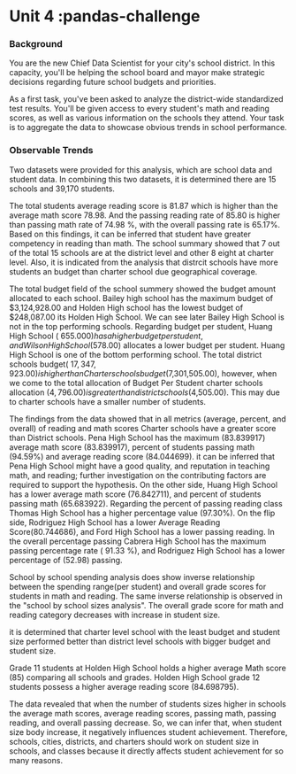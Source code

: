 # Unit 4 :pandas-challenge
### Background
You are the new Chief Data Scientist for your city's school district. In this capacity, you'll be helping the school board and mayor make strategic decisions regarding future school budgets and priorities.

As a first task, you've been asked to analyze the district-wide standardized test results. You'll be given access to every student's math and reading scores, as well as various information on the schools they attend. Your task is to aggregate the data to showcase obvious trends in school performance.

### Observable Trends
Two datasets were provided for this analysis, which are school data and student data. In combining this two datasets, it is determined there are 15 schools and 39,170 students.

The total students average reading score is 81.87 which is higher than the average math score 78.98. And the passing reading rate of 85.80 is higher than passing math rate of 74.98 %, with the overall passing rate is 65.17%. Based on this findings, it can be inferred that student have greater competency in reading than math. 
The school summary showed that 7 out of the total 15 schools are at the district level and other 8 eight at charter level. Also, it is indicated from the analysis that distrcit schools have more students an budget than charter school due geographical coverage.

The total budget field of the school summery showed the budget amount allocated to each school. Bailey high school has the  maximum budget of $3,124,928.00 and Holden High school has the lowest budget of $248,087.00 its Holden High School. We can see later Bailey High School is not in the top performing schools. Regarding budget per student, Huang High School ( $655.000) has a higher budget per student, and Wilson High School ($578.00) allocates a lower budget per student. Huang High School is one of the bottom performing school. The total district schools budget( $17,347,923.00) is higher than Charter schools budget ($7,301,505.00), however, when we come to the total allocation of Budget Per Student charter schools allocation ($4,796.00) is greater than district schools ($4,505.00). This may due to charter schools have a smaller number of students.

The findings from the data showed that in all metrics (average, percent, and overall) of reading and math scores Charter schools have a greater score than District schools. Pena High School has the maximum (83.839917) average math score (83.839917), percent of students passing math (94.59%) and average reading score (84.044699). it can be inferred that Pena High School might have a good quality, and reputation in teaching math, and reading; further investigation on the contributing factors are required to support the hypothesis. On the other side, Huang High School has a lower average math score (76.842711), and percent of students passing math (65.683922). Regarding the percent of passing reading class Thomas High School has a higher percentage value (97.30%). On the flip side, Rodriguez High School has a lower Average Reading Score(80.744686), and Ford High School has a lower passing reading. In the overall percentage passing Cabrera High School has the maximum passing percentage rate ( 91.33 %), and Rodriguez High School has a lower percentage of (52.98) passing.

School by school spending analysis does show inverse relationship between the spending range(per student) and overall grade scores for students in math and reading. The same inverse relationship is observed in the "school by school sizes analysis". The overall grade score for math and reading category decreases with increase in student size.

it is determined that charter level school with the least budget and student size performed better than district level schools with bigger budget and student size.

Grade 11 students at Holden High School holds a higher average Math score (85) comparing all schools and grades. Holden High School grade 12 students possess a higher average reading score (84.698795).

The data revealed that when the number of students sizes higher in schools the average math scores, average reading scores, passing math, passing reading, and overall passing decrease. So, we can infer that, when student size body increase, it negatively influences student achievement. Therefore, schools, cities, districts, and charters should work on student size in schools, and classes because it directly affects student achievement for so many reasons.